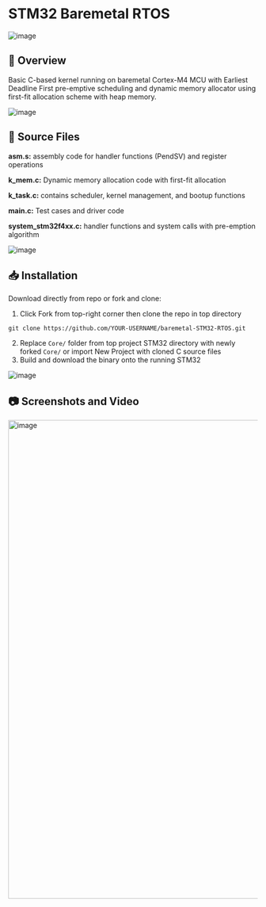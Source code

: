 # STM32 Baremetal RTOS 
![image](https://github.com/danglevm/2DJavaGame/assets/84720339/97dcd99c-9733-4fa2-a236-aee0da234665)

## 📄 Overview
Basic C-based kernel running on baremetal Cortex-M4 MCU with Earliest Deadline First pre-emptive scheduling and dynamic memory allocator using first-fit allocation scheme with heap memory.

![image](https://github.com/danglevm/2DJavaGame/assets/84720339/54814ca5-0f88-41e8-bff0-80267fe03b77)

## 💾 Source Files
**asm.s:** assembly code for handler functions (PendSV) and register operations

**k_mem.c:** Dynamic memory allocation code with first-fit allocation

**k_task.c:** contains scheduler, kernel management, and bootup functions

**main.c:** Test cases and driver code

**system_stm32f4xx.c:** handler functions and system calls with pre-emption algorithm

![image](https://github.com/danglevm/2DJavaGame/assets/84720339/54814ca5-0f88-41e8-bff0-80267fe03b77)
## 📥 Installation
Download directly from repo or fork and clone:
1. Click Fork from top-right corner then clone the repo in top directory
```
git clone https://github.com/YOUR-USERNAME/baremetal-STM32-RTOS.git
```
2. Replace `Core/` folder from top project STM32 directory with newly forked `Core/` or import New Project with cloned C source files 
3. Build and download the binary onto the running STM32

![image](https://github.com/danglevm/2DJavaGame/assets/84720339/54814ca5-0f88-41e8-bff0-80267fe03b77)

## 📷 Screenshots and Video 
<img width="1241" height="966" alt="image" src="https://github.com/user-attachments/assets/7b3251da-0433-460e-91d2-2a86581bb40c" />




